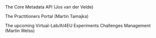 The Core Metadata API (Jos van der Velde)

The Practitioners Portal (Martin Tamajka)

The upcoming Virtual-Lab/AI4EU Experiments Challenges Management (Martin Welss)
